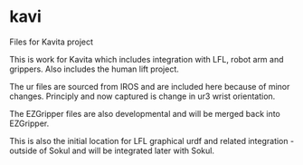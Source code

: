 # kavi
Files for Kavita project

This is work for Kavita which includes integration with LFL, robot arm and grippers.  Also includes the human lift project.

The ur files are sourced from IROS and are included here because of minor changes.  Principly and now captured is change in ur3 wrist orientation.

The EZGripper files are also developmental and will be merged back into EZGripper.  

This is also the initial location for LFL graphical urdf and related integration - outside of Sokul and will be integrated later with Sokul.
